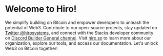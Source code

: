 # Welcome to Hiro!

We simplify building on Bitcoin and empower developers to unleash the potential of Web3. Contribute to our open-source projects, stay updated on [Twitter @hirosystems](https://twitter.com/hirosystems), and connect with the Stacks developer community on [Discord Builder General channel](https://discord.gg/KrqnVg8D). Visit [hiro.so](https://www.hiro.so/) to learn more about our organization, explore our tools, and access our documentation. Let's unlock Web3 on Bitcoin together!